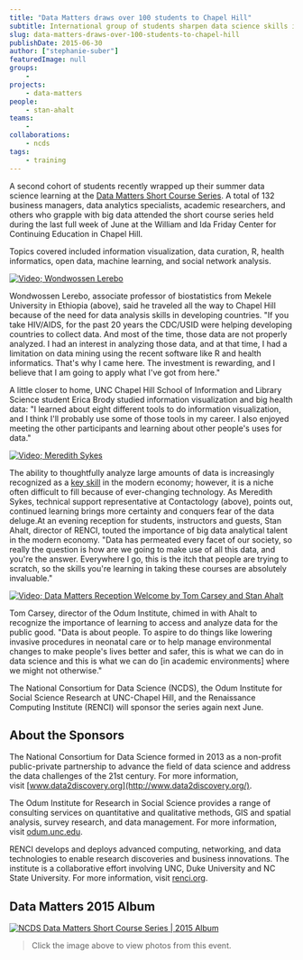 ```yaml
---
title: "Data Matters draws over 100 students to Chapel Hill"
subtitle: International group of students sharpen data science skills in short course series
slug: data-matters-draws-over-100-students-to-chapel-hill
publishDate: 2015-06-30
author: ["stephanie-suber"]
featuredImage: null
groups:
    - 
projects:
    - data-matters
people:
    - stan-ahalt
teams: 
    - 
collaborations:
    - ncds
tags:
    - training
---
```


A second cohort of students recently wrapped up their summer data science learning at the [Data Matters Short Course Series](http://datamatters.org/). A total of 132 business managers, data analytics specialists, academic researchers, and others who grapple with big data attended the short course series held during the last full week of June at the William and Ida Friday Center for Continuing Education in Chapel Hill.

Topics covered included information visualization, data curation, R, health informatics, open data, machine learning, and social network analysis.

[![Video; Wondwossen Lerebo](http://img.youtube.com/vi/J64N4Z39B_M/0.jpg)](http://www.youtube.com/watch?v=J64N4Z39B_M "Data Matters - Wondwossen Lerebo, associate professor of biostatistics from Mekele University in Ethiopia")

Wondwossen Lerebo, associate professor of biostatistics from Mekele University in Ethiopia (above), said he traveled all the way to Chapel Hill because of the need for data analysis skills in developing countries. "If you take HIV/AIDS, for the past 20 years the CDC/USID were helping developing countries to collect data. And most of the time, those data are not properly analyzed. I had an interest in analyzing those data, and at that time, I had a limitation on data mining using the recent software like R and health informatics. That's why I came here. The investment is rewarding, and I believe that I am going to apply what I've got from here."

A little closer to home, UNC Chapel Hill School of Information and Library Science student Erica Brody studied information visualization and big health data: "I learned about eight different tools to do information visualization, and I think I'll probably use some of those tools in my career. I also enjoyed meeting the other participants and learning about other people's uses for data."

[![Video; Meredith Sykes](http://img.youtube.com/vi/eTTBh33-Uds/0.jpg)](http://www.youtube.com/watch?v=eTTBh33-Uds "Data Matters - Meredith Sykes, technical support representative at Contactology")

The ability to thoughtfully analyze large amounts of data is increasingly recognized as a [key skill](https://hbr.org/2012/10/data-scientist-the-sexiest-job-of-the-21st-century/) in the modern economy; however, it is a niche often difficult to fill because of ever-changing technology. As Meredith Sykes, technical support representative at Contactology (above), points out, continued learning brings more certainty and conquers fear of the data deluge.At an evening reception for students, instructors and guests, Stan Ahalt, director of RENCI, touted the importance of big data analytical talent in the modern economy. "Data has permeated every facet of our society, so really the question is how are we going to make use of all this data, and you're the answer. Everywhere I go, this is the itch that people are trying to scratch, so the skills you're learning in taking these courses are absolutely invaluable."

[![Video; Data Matters Reception Welcome by Tom Carsey and Stan Ahalt](http://img.youtube.com/vi/7RJZVnEHHPc/0.jpg)](http://www.youtube.com/watch?v=7RJZVnEHHPc "Data Matters - Reception Welcome, Tom Carsey and Stan Ahalt")

Tom Carsey, director of the Odum Institute, chimed in with Ahalt to recognize the importance of learning to access and analyze data for the public good. "Data is about people. To aspire to do things like lowering invasive procedures in neonatal care or to help manage environmental changes to make people's lives better and safer, this is what we can do in data science and this is what we can do [in academic environments] where we might not otherwise."

The National Consortium for Data Science (NCDS), the Odum Institute for Social Science Research at UNC-Chapel Hill, and the Renaissance Computing Institute (RENCI) will sponsor the series again next June.

## About the Sponsors

The National Consortium for Data Science formed in 2013 as a non-profit public-private partnership to advance the field of data science and address the data challenges of the 21st century. For more information, visit [www.data2discovery.org](http://www.data2discovery.org/).

The Odum Institute for Research in Social Science provides a range of consulting services on quantitative and qualitative methods, GIS and spatial analysis, survey research, and data management. For more information, visit [odum.unc.edu](https://odum.unc.edu/).

RENCI develops and deploys advanced computing, networking, and data technologies to enable research discoveries and business innovations. The institute is a collaborative effort involving UNC, Duke University and NC State University. For more information, visit [renci.org](https://www.renci.org/).

## Data Matters 2015 Album

[![NCDS Data Matters Short Course Series | 2015 Album](https://live.staticflickr.com/303/18978949229_50ed579326_z.jpg)](https://www.flickr.com/photos/renci/albums/72157655060989922 "NCDS Data Matters Short Course Series | 2015 Album")

> Click the image above to view photos from this event.
